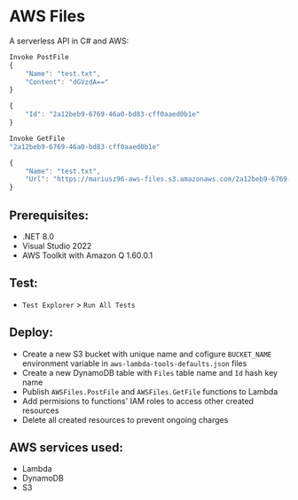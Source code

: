 # AWS Files
A serverless API in C# and AWS:
```JavaScript
Invoke PostFile
{
    "Name": "test.txt",
    "Content": "dGVzdA=="
}
```
```JavaScript
{
    "Id": "2a12beb9-6769-46a0-bd83-cff0aaed0b1e"
}
```
```JavaScript
Invoke GetFile
"2a12beb9-6769-46a0-bd83-cff0aaed0b1e"
```
```JavaScript
{
    "Name": "test.txt",
    "Url": "https://mariusz96-aws-files.s3.amazonaws.com/2a12beb9-6769-46a0-bd83-cff0aaed0b1e?AWSAccessKeyId=ASIAU6GD2XJEI5ZQYCGF&Expires=1733172796&x-amz-security-token=IQoJb3JpZ2luX2VjEBwaCXVzLWVhc3QtMSJHMEUCIAFpUXDXqEO0r3KS7GFiDPF2jdB3nsuhUFeipf73%2F%2B3cAiEA4aJFbcWvlyt8MuEzM%2BXEY9obN8NQKAmdu5oTu%2F7OBtEq6wIIxf%2F%2F%2F%2F%2F%2F%2F%2F%2F%2FARAAGgwzMzk3MTMxMTI2NDgiDHe2jj0qDEH1%2FiLnESq%2FAtrb4ZS57aM2TahhhtBCJtf3Fg2n8GOOlQhlRpZel56wYUTOm8lObQOhRez0Q2sN8UbAwQPXz1WwOYgh7fU9H%2FJVgGYgjjLWAEg7qihMaSxBJBrTYOigX23iPFhskqeaevu8VQZw%2BmMQ959ewVsuojA%2FKR%2BXf3HsGVw4o3%2FglGU4fR44rbquWhDWqDIKG8e1t6T6lgR3sX8mEELwAyUMXz03sSKZmNRmG06fn4%2B1ZYqhCTWKLhReBhJhbPGZV%2BA4jgx4C2lpCZrAwTEDCe5EtGH9kmlf36BpcO8KMeLzu3Znhtq%2BHfjMLZBcmw1bIbABYOfEXEEtgdl4CsKllKlb4y98pCA7JAVQU3Jo3CmZhRQ9SO7Wd0JlecmyhyU8UFD3TO6E4PTL5MkHVW%2FW22dTUhTpkKQSN%2FhBIuPyAeyLDbUwpKC4ugY6ngGhMIuP0PmrLDSlv3RlmbCYqk8E7%2BGYhYLiGw4%2FDFCVf5WLTzBnMd0dV%2F1LrY0C%2Bp3MTBocPXUBEREFKZUWm4hU%2BfzzqEPF3VqnbJxmVnrUii6qgxUYMqjJkMhovI%2F6tZA7%2FcaHYI2LR3i70GZt6IT86sRS5JhjYLMNV7MKV8hULdCCI7S8MDD39FbbgwRbwu7Cj0x%2BxB7rYFxe1vjL7g%3D%3D&Signature=nulOcSI%2BrGYqAq87wPhN6EojXco%3D"
}
```

## Prerequisites:
- .NET 8.0
- Visual Studio 2022
- AWS Toolkit with Amazon Q 1.60.0.1

## Test:
- `Test Explorer` > `Run All Tests`

## Deploy:
- Create a new S3 bucket with unique name and cofigure `BUCKET_NAME` environment variable in `aws-lambda-tools-defaults.json` files
- Create a new DynamoDB table with `Files` table name and `Id` hash key name
- Publish `AWSFiles.PostFile` and `AWSFiles.GetFile` functions to Lambda
- Add permisions to functions' IAM roles to access other created resources
- Delete all created resources to prevent ongoing charges

## AWS services used:
- Lambda
- DynamoDB
- S3
